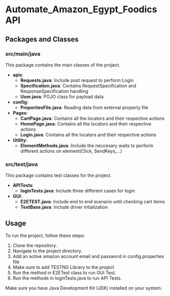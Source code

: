 # Automate_Amazon_Egypt_Foodics API

## Packages and Classes

### src/main/java

This package contains the main classes of the project.

- **apis**:
   - **Requests.java**: Include post request to perform Login
   - **Specification.java**: Contains RequestSpecification and ResponseSpecification handling
   - **User.java**: POJO class for payload data
- **config**: 
  - **PropertiesFile.java**: Reading data from external property file
- **Pages**:
  - **CartPage.java**: Contains all the locators and their respective actions
  - **HomePage.java**: Contains all the locators and their respective actions
  - **Login.java**: Contains all the locators and their respective actions
- **Utility**:
  - **ElementMethods.java**: Include the neccesary waits to perform different actions on element(Click, SendKeys,...)

### src/test/java

This package contains test classes for the project.

- **APITests**:
   - **loginTests.java**: Include three different cases for login
- **GUI**:
   - **E2ETEST.java**: Include end to end scenario until checking cart items
   - **TestBase.java**: Include driver intialization

## Usage

To run the project, follow these steps:

1. Clone the repository.
2. Navigate to the project directory.
3. Add an active amazon account email and password in config.properties file
4. Make sure to add TESTNG Library to the project
5. Run the method in E2ETest class to run GUI Test.
6. Run the methods in loginTests.java to run API Tests.

Make sure you have Java Development Kit (JDK) installed on your system.
